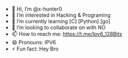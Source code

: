 - 👋 Hi, I’m @x-hunter0
- 👀 I’m interested in Hacking & Programing
- 🌱 I’m currently learning [C] [Python] [go]
- 💞️ I’m looking to collaborate on with NO
- 📫 How to reach me: https://t.me/Ipv6_128Bits
- 😄 Pronouns: IPV6
- ⚡ Fun fact: Hey Bro

<!---
x-hunter0/x-hunter0 is a ✨ special ✨ repository because its `README.md` (this file) appears on your GitHub profile.
You can click the Preview link to take a look at your changes.
--->
